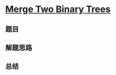 # [Merge Two Binary Trees](https://leetcode.com/problems/merge-two-binary-trees/)

## 题目


## 解题思路


## 总结


